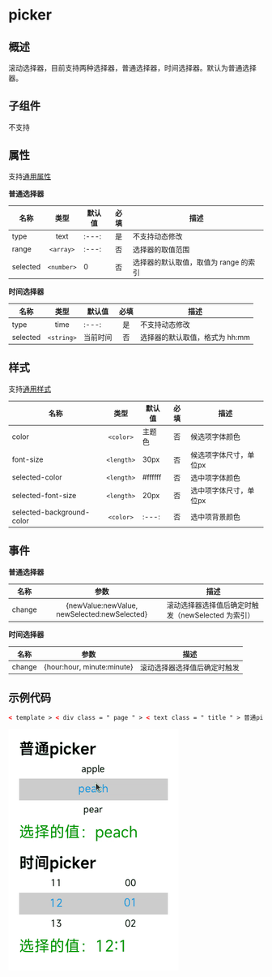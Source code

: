 <!-- 源地址: https://iot.mi.com/vela/quickapp/zh/components/form/picker.html -->

# picker

## 概述

滚动选择器，目前支持两种选择器，普通选择器，时间选择器。默认为普通选择器。 

## 子组件

不支持

## 属性

支持[通用属性](</vela/quickapp/zh/components/general/properties.html>)

**普通选择器**

名称 | 类型 | 默认值 | 必填 | 描述  
---|:---:|---|:---:|---  
type | text |:---:| 是 | 不支持动态修改  
range | `<array>` |:---:| 否 | 选择器的取值范围  
selected | `<number>` | 0 | 否 | 选择器的默认取值，取值为 range 的索引  
  
**时间选择器**

名称 | 类型 | 默认值 | 必填 | 描述  
---|:---:|---|:---:|---  
type | time |:---:| 是 | 不支持动态修改  
selected | `<string>` | 当前时间 | 否 | 选择器的默认取值，格式为 hh:mm  
  
## 样式

支持[通用样式](</vela/quickapp/zh/components/general/style.html>)

名称 | 类型 | 默认值 | 必填 | 描述  
---|:---:|---|:---:|---  
color | `<color>` | 主题色 | 否 | 候选项字体颜色  
font-size | `<length>` | 30px | 否 | 候选项字体尺寸，单位px  
selected-color | `<length>` | #ffffff | 否 | 选中项字体颜色  
selected-font-size | `<length>` | 20px | 否 | 选中项字体尺寸，单位px  
selected-background-color | `<color>` |:---:| 否 | 选中项背景颜色  
  
## 事件

**普通选择器**

名称 | 参数 | 描述  
---|:---:|---  
change | {newValue:newValue, newSelected:newSelected} | 滚动选择器选择值后确定时触发（newSelected 为索引）  
  
**时间选择器**

名称 | 参数 | 描述  
---|:---:|---  
change | {hour:hour, minute:minute} | 滚动选择器选择值后确定时触发  
  
## 示例代码
```html
< template > < div class = " page " > < text class = " title " > 普通picker </ text > < picker class = " picker " type = " text " range = " {{pickerList}} " selected = " 1 " onchange = " onPickerChange " > </ picker > < text class = " value " > 选择的值：{{v1}} </ text > < text class = " title " > 时间picker </ text > < picker class = " picker " type = " time " selected = " 12:00 " onchange = " onTimePickerChange " > </ picker > < text class = " value " > 选择的值：{{v2}} </ text > </ div > </ template > < script > export default { private : { pickerList : [ 'apple' , 'peach' , 'pear' , 'banana' ] , v1 : 'peach' , v2 : '12:00' } , onPickerChange (e) { this.v1 = e.newValue ; } , onTimePickerChange (e) { this.v2 = e.hour \+ ':' \+ e.minute ; } } </ script > < style > .page { flex-direction : column ; padding : 30px ; background-color : #ffffff ; } .title { font-weight : bold ; color : #000 ; } .value { margin-top : 5px ; margin-bottom : 30px ; color : #090 ; } .picker { font-size : 25px ; color : #000 ; selected-font-size : 30px ; selected-color : #09f ; selected-background-color : #ccc ; } </ style >
```

![](../../images/picker.gif)
